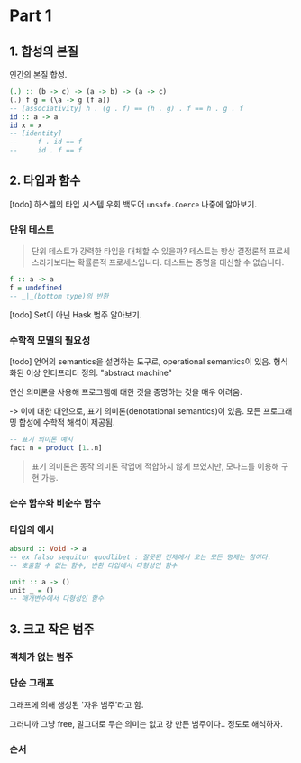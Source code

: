 # Part 1

## 1. 합성의 본질

인간의 본질 합성.

```haskell
(.) :: (b -> c) -> (a -> b) -> (a -> c)
(.) f g = (\a -> g (f a))
-- [associativity] h . (g . f) == (h . g) . f == h . g . f
id :: a -> a
id x = x
-- [identity]
--     f . id == f
--     id . f == f
```

## 2. 타입과 함수

[todo] 하스켈의 타입 시스템 우회 백도어 `unsafe.Coerce` 나중에 알아보기.

### 단위 테스트

> 단위 테스트가 강력한 타입을 대체할 수 있을까?
> 테스트는 항상 결정론적 프로세스라기보다는 확률론적 프로세스입니다. 테스트는 증명을 대신할 수 없습니다.

```haskell
f :: a -> a
f = undefined
-- _|_(bottom type)의 반환
```

[todo] Set이 아닌 Hask 범주 알아보기.

### 수학적 모델의 필요성

[todo] 언어의 semantics을 설명하는 도구로, operational semantics이 있음. 형식화된 이상 인터프리터 정의. "abstract machine"

연산 의미론을 사용해 프로그램에 대한 것을 증명하는 것을 매우 어려움.

-> 이에 대한 대안으로, 표기 의미론(denotational semantics)이 있음. 모든 프로그래밍 합성에 수학적 해석이 제공됨.

```haskell
-- 표기 의미론 예시
fact n = product [1..n]
```

> 표기 의미론은 동작 의미론 작업에 적합하지 않게 보였지만, 모나드를 이용해 구현 가능.

### 순수 함수와 비순수 함수

### 타입의 예시

```haskell
absurd :: Void -> a
-- ex falso sequitur quodlibet : 잘못된 전제에서 오는 모든 명제는 참이다.
-- 호출할 수 없는 함수, 반환 타입에서 다형성인 함수
```

```haskell
unit :: a -> ()
unit _ = ()
-- 매개변수에서 다형성인 함수
```

## 3. 크고 작은 범주

### 객체가 없는 범주

### 단순 그래프

그래프에 의해 생성된 '자유 범주'라고 함.

그러니까 그냥 free, 말그대로 무슨 의미는 없고 걍 만든 범주이다.. 정도로 해석하자.

### 순서
